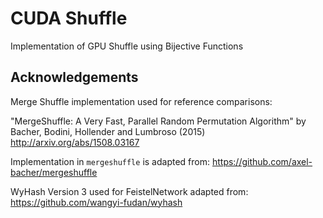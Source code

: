 CUDA Shuffle
============

Implementation of GPU Shuffle using Bijective Functions

Acknowledgements
----------------

Merge Shuffle implementation used for reference comparisons:

"MergeShuffle: A Very Fast, Parallel Random Permutation Algorithm" by Bacher, Bodini, Hollender and Lumbroso (2015)
http://arxiv.org/abs/1508.03167

Implementation in `mergeshuffle` is adapted from:
https://github.com/axel-bacher/mergeshuffle

WyHash Version 3 used for FeistelNetwork adapted from:
https://github.com/wangyi-fudan/wyhash